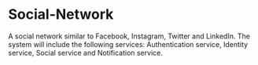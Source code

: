 # Social-Network
A social network similar to Facebook, Instagram, Twitter and LinkedIn.  The system will include the following services: Authentication service, Identity service, Social service and Notification service.
